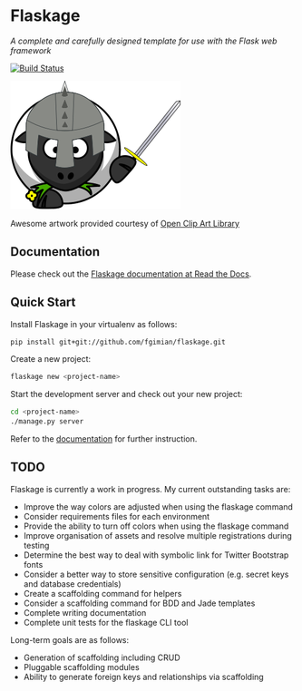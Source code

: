 # Flaskage #
*A complete and carefully designed template for use with the Flask web framework*

[![Build Status](https://travis-ci.org/fgimian/flaskage.png?branch=master)](https://travis-ci.org/fgimian/flaskage)

![Flaskage Logo](https://raw.githubusercontent.com/fgimian/flaskage/master/docs/_static/flaskage-full.png)

Awesome artwork provided courtesy of [Open Clip Art Library](http://openclipart.org/detail/168585/knight-sheep-by-dodger2)

## Documentation ##

Please check out the [Flaskage documentation at Read the Docs](http://flaskage.readthedocs.org/).

## Quick Start ##

Install Flaskage in your virtualenv as follows:

``` bash
pip install git+git://github.com/fgimian/flaskage.git
```

Create a new project:

``` bash
flaskage new <project-name>
```

Start the development server and check out your new project:

``` bash
cd <project-name>
./manage.py server
```

Refer to the [documentation](http://flaskage.readthedocs.org/) for further instruction.

## TODO ##

Flaskage is currently a work in progress.  My current outstanding tasks are:

* Improve the way colors are adjusted when using the flaskage command
* Consider requirements files for each environment
* Provide the ability to turn off colors when using the flaskage command
* Improve organisation of assets and resolve multiple registrations during
  testing
* Determine the best way to deal with symbolic link for Twitter Bootstrap fonts
* Consider a better way to store sensitive configuration (e.g. secret keys
  and database credentials)
* Create a scaffolding command for helpers
* Consider a scaffolding command for BDD and Jade templates
* Complete writing documentation
* Complete unit tests for the flaskage CLI tool

Long-term goals are as follows:

* Generation of scaffolding including CRUD
* Pluggable scaffolding modules
* Ability to generate foreign keys and relationships via scaffolding
